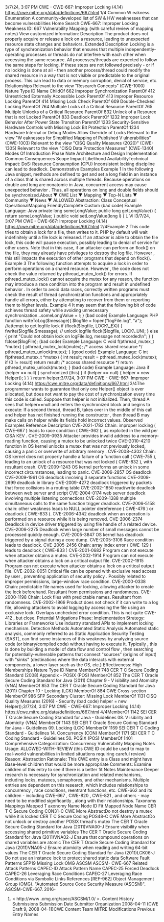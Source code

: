 3/7/24, 3:07 PM CWE - CWE-667: Improper Locking (4.14)
https://cwe.mitre.org/data/deﬁnitions/667.html 1/4
Common W eakness Enumeration
A community-developed list of SW & HW weaknesses that can become
vulnerabilities
Home Search
CWE-667: Improper Locking
Weakness ID: 667
Vulnerability Mapping: (with careful review of mapping notes)
View customized information:
 Description
The product does not properly acquire or release a lock on a resource, leading to unexpected resource state changes and behaviors.
 Extended Description
Locking is a type of synchronization behavior that ensures that multiple independently-operating processes or threads do not interfere
with each other when accessing the same resource. All processes/threads are expected to follow the same steps for locking. If these
steps are not followed precisely - or if no locking is done at all - then another process/thread could modify the shared resource in a
way that is not visible or predictable to the original process. This can lead to data or memory corruption, denial of service, etc.
 Relationships
 Relevant to the view "Research Concepts" (CWE-1000)
Nature Type ID Name
ChildOf 662 Improper Synchronization
ParentOf 412 Unrestricted Externally Accessible Lock
ParentOf 413 Improper Resource Locking
ParentOf 414 Missing Lock Check
ParentOf 609 Double-Checked Locking
ParentOf 764 Multiple Locks of a Critical Resource
ParentOf 765 Multiple Unlocks of a Critical Resource
ParentOf 832 Unlock of a Resource that is not Locked
ParentOf 833 Deadlock
ParentOf 1232 Improper Lock Behavior After Power State Transition
ParentOf 1233 Security-Sensitive Hardware Controls with Missing Lock Bit Protection
ParentOf 1234 Hardware Internal or Debug Modes Allow Override of Locks
 Relevant to the view "W eaknesses for Simplified Mapping of Published V ulnerabilities" (CWE-1003)
 Relevant to the view "CISQ Quality Measures (2020)" (CWE-1305)
 Relevant to the view "CISQ Data Protection Measures" (CWE-1340)
 Modes Of Introduction
Phase Note
Architecture and Design
Implementation
 Common Consequences
Scope Impact Likelihood
AvailabilityTechnical Impact: DoS: Resource Consumption (CPU)
Inconsistent locking discipline can lead to deadlock.
 Demonstrative Examples
Example 1
In the following Java snippet, methods are defined to get and set a long field in an instance of a class that is shared across multiple
threads. Because operations on double and long are nonatomic in Java, concurrent access may cause unexpected behavior . Thus, all
operations on long and double fields should be synchronized.About ▼ CWE List ▼ Mapping ▼ Top-N Lists ▼ Community ▼ News ▼
ALLOWED
Abstraction: Class
Conceptual OperationalMapping
FriendlyComplete Custom
(bad code) Example Language: Java 
private long someLongValue;
public long getLongValue() {
return someLongValue;
}
public void setLongValue(long l) {
 L Vl l3/7/24, 3:07 PM CWE - CWE-667: Improper Locking (4.14)
https://cwe.mitre.org/data/deﬁnitions/667.html 2/4Example 2
This code tries to obtain a lock for a file, then writes to it.
PHP by default will wait indefinitely until a file lock is released. If an attacker is able to obtain the file lock, this code will pause
execution, possibly leading to denial of service for other users. Note that in this case, if an attacker can perform an flock() on the file,
they may already have privileges to destroy the log file. However , this still impacts the execution of other programs that depend on
flock().
Example 3
The following function attempts to acquire a lock in order to perform operations on a shared resource.
However , the code does not check the value returned by pthread\_mutex\_lock() for errors. If pthread\_mutex\_lock() cannot acquire the
mutex for any reason, the function may introduce a race condition into the program and result in undefined behavior .
In order to avoid data races, correctly written programs must check the result of thread synchronization functions and appropriately
handle all errors, either by attempting to recover from them or reporting them to higher levels.
Example 4
It may seem that the following bit of code achieves thread safety while avoiding unnecessary synchronization...someLongValue = l;
}
(bad code) Example Language: PHP 
function writeToLog($message){
$logfile = fopen("logFile.log", "a");
//attempt to get logfile lock
if (flock($logfile, LOCK\_EX)) {
fwrite($logfile,$message);
// unlock logfile
flock($logfile, LOCK\_UN);
}
else {
print "Could not obtain lock on logFile.log, message not recorded\n";
}
}
fclose($logFile);
(bad code) Example Language: C 
void f(pthread\_mutex\_t \*mutex) {
pthread\_mutex\_lock(mutex);
/\* access shared resource \*/
pthread\_mutex\_unlock(mutex);
}
(good code) Example Language: C 
int f(pthread\_mutex\_t \*mutex) {
int result;
result = pthread\_mutex\_lock(mutex);
if (0 != result)
return result;
/\* access shared resource \*/
return pthread\_mutex\_unlock(mutex);
}
(bad code) Example Language: Java 
if (helper == null) {
synchronized (this) {
if (helper == null) {
helper = new Helper();
}
}
}
return helper;3/7/24, 3:07 PM CWE - CWE-667: Improper Locking (4.14)
https://cwe.mitre.org/data/deﬁnitions/667.html 3/4The programmer wants to guarantee that only one Helper() object is ever allocated, but does not want to pay the cost of
synchronization every time this code is called.
Suppose that helper is not initialized. Then, thread A sees that helper==null and enters the synchronized block and begins to execute:
If a second thread, thread B, takes over in the middle of this call and helper has not finished running the constructor , then thread B
may make calls on helper while its fields hold incorrect values.
 Observed Examples
Reference Description
CVE-2021-1782 Chain: improper locking ( CWE-667 ) leads to race condition ( CWE-362 ), as exploited in the wild per
CISA KEV .
CVE-2009-0935 Attacker provides invalid address to a memory-reading function, causing a mutex to be unlocked twice
CVE-2010-4210 function in OS kernel unlocks a mutex that was not previously locked, causing a panic or overwrite of
arbitrary memory .
CVE-2008-4302 Chain: OS kernel does not properly handle a failure of a function call ( CWE-755 ), leading to an unlock
of a resource that was not locked ( CWE-832 ), with resultant crash.
CVE-2009-1243 OS kernel performs an unlock in some incorrect circumstances, leading to panic.
CVE-2009-2857 OS deadlock
CVE-2009-1961 OS deadlock involving 3 separate functions
CVE-2009-2699 deadlock in library
CVE-2009-4272 deadlock triggered by packets that force collisions in a routing table
CVE-2002-1850 read/write deadlock between web server and script
CVE-2004-0174 web server deadlock involving multiple listening connections
CVE-2009-1388 multiple simultaneous calls to the same function trigger deadlock.
CVE-2006-5158 chain: other weakness leads to NULL pointer dereference ( CWE-476 ) or deadlock ( CWE-833 ).
CVE-2006-4342 deadlock when an operation is performed on a resource while it is being removed.
CVE-2006-2374 Deadlock in device driver triggered by using file handle of a related device.
CVE-2006-2275 Deadlock when large number of small messages cannot be processed quickly enough.
CVE-2005-3847 OS kernel has deadlock triggered by a signal during a core dump.
CVE-2005-3106 Race condition leads to deadlock.
CVE-2005-2456 Chain: array index error ( CWE-129 ) leads to deadlock ( CWE-833 )
CVE-2001-0682 Program can not execute when attacker obtains a mutex.
CVE-2002-1914 Program can not execute when attacker obtains a lock on a critical output file.
CVE-2002-1915 Program can not execute when attacker obtains a lock on a critical output file.
CVE-2002-0051 Critical file can be opened with exclusive read access by user , preventing application of security policy .
Possibly related to improper permissions, large-window race condition.
CVE-2000-0338 Chain: predictable file names used for locking, allowing attacker to create the lock beforehand.
Resultant from permissions and randomness.
CVE-2000-1198 Chain: Lock files with predictable names. Resultant from randomness.
CVE-2002-1869 Product does not check if it can write to a log file, allowing attackers to avoid logging by accessing the
file using an exclusive lock. Overlaps unchecked error condition. This is not quite CWE-412 , but close.
 Potential Mitigations
Phase: Implementation
Strategy: Libraries or Frameworks
Use industry standard APIs to implement locking mechanism.
 Detection Methods
Automated Static Analysis
Automated static analysis, commonly referred to as Static Application Security Testing (SAST), can find some instances of this
weakness by analyzing source code (or binary/compiled code) without having to execute it. Typically , this is done by building a
model of data flow and control flow , then searching for potentially-vulnerable patterns that connect "sources" (origins of input)
with "sinks" (destinations where the data interacts with external components, a lower layer such as the OS, etc.)
Effectiveness: High
 Memberships
Nature Type ID Name
MemberOf 748 CER T C Secure Coding Standard (2008) Appendix - POSIX (POS)
MemberOf 852 The CER T Oracle Secure Coding Standard for Java (2011) Chapter 9 - V isibility and Atomicity
(VNA)
MemberOf 853 The CER T Oracle Secure Coding Standard for Java (2011) Chapter 10 - Locking (LCK)
MemberOf 884 CWE Cross-section
MemberOf 986 SFP Secondary Cluster: Missing Lock
MemberOf 1131 CISQ Quality Measures (2016) - Security
(bad code) 
helper = new Helper();3/7/24, 3:07 PM CWE - CWE-667: Improper Locking (4.14)
https://cwe.mitre.org/data/deﬁnitions/667.html 4/4MemberOf 1142 SEI CER T Oracle Secure Coding Standard for Java - Guidelines 08. V isibility and Atomicity
(VNA)
MemberOf 1143 SEI CER T Oracle Secure Coding Standard for Java - Guidelines 09. Locking (LCK)
MemberOf 1169 SEI CER T C Coding Standard - Guidelines 14. Concurrency (CON)
MemberOf 1171 SEI CER T C Coding Standard - Guidelines 50. POSIX (POS)
MemberOf 1401 Comprehensive Categorization: Concurrency
 Vulnerability Mapping Notes
Usage: ALLOWED-WITH-REVIEW
(this CWE ID could be used to map to real-world vulnerabilities in limited situations requiring careful review)
Reason: Abstraction
Rationale:
This CWE entry is a Class and might have Base-level children that would be more appropriate
Comments:
Examine children of this entry to see if there is a better fit
 Notes
Maintenance
Deeper research is necessary for synchronization and related mechanisms, including locks, mutexes, semaphores, and other
mechanisms. Multiple entries are dependent on this research, which includes relationships to concurrency , race conditions, reentrant
functions, etc. CWE-662 and its children - including CWE-667 , CWE-820 , CWE-821 , and others - may need to be modified
significantly , along with their relationships.
 Taxonomy Mappings
Mapped T axonomy Name Node ID Fit Mapped Node Name
CER T C Secure Coding CON31-C CWE More
AbstractDo not destroy a mutex while it is locked
CER T C Secure Coding POS48-C CWE More
AbstractDo not unlock or destroy another POSIX thread's mutex
The CER T Oracle Secure
Coding Standard for Java
(2011)VNA00-J Ensure visibility when accessing shared primitive variables
The CER T Oracle Secure
Coding Standard for Java
(2011)VNA02-J Ensure that compound operations on shared variables are
atomic
The CER T Oracle Secure
Coding Standard for Java
(2011)VNA05-J Ensure atomicity when reading and writing 64-bit values
The CER T Oracle Secure
Coding Standard for Java
(2011)LCK06-J Do not use an instance lock to protect shared static data
Software Fault Patterns SFP19 Missing Lock
OMG ASCSM ASCSM-
CWE-667
 Related Attack Patterns
CAPEC-ID Attack Pattern Name
CAPEC-25 Forced Deadlock
CAPEC-26 Leveraging Race Conditions
CAPEC-27 Leveraging Race Conditions via Symbolic Links
 References
[REF-962] Object Management Group (OMG). "Automated Source Code Security Measure (ASCSM)". ASCSM-CWE-667. 2016-
01. < http://www .omg.org/spec/ASCSM/1.0/ >.
 Content History
 Submissions
Submission Date Submitter Organization
2008-04-11
(CWE Draft 9, 2008-04-11)CWE Content Team MITRE
 Modifications
 Previous Entry Names
